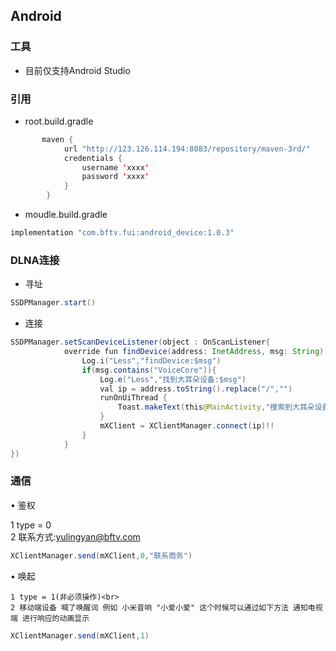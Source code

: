## Android

### 工具

* 目前仅支持Android Studio

### 引用

* root.build.gradle

```java
       maven {
            url "http://123.126.114.194:8083/repository/maven-3rd/"
            credentials {
                username 'xxxx'
                password 'xxxx'
            }
        }
 ```

* moudle.build.gradle
```java
implementation "com.bftv.fui:android_device:1.0.3"
```


### DLNA连接

* 寻址
```java
SSDPManager.start()
```

* 连接
```java
SSDPManager.setScanDeviceListener(object : OnScanListener{
            override fun findDevice(address: InetAddress, msg: String) {
                Log.i("Less","findDevice:$msg")
                if(msg.contains("VoiceCore")){
                    Log.e("Less","找到大耳朵设备:$msg")
                    val ip = address.toString().replace("/","")
                    runOnUiThread {
                        Toast.makeText(this@MainActivity,"搜索到大耳朵设备IP:$ip", Toast.LENGTH_SHORT).show()
                    }
                    mXClient = XClientManager.connect(ip)!!
                }
            }
})
```

### 通信

• 鉴权<br>

   1 type = 0<br>
   2 联系方式:yulingyan@bftv.com

```java
XClientManager.send(mXClient,0,"联系商务")
```


• 唤起<br>
    
    1 type = 1(非必须操作)<br>
    2 移动端设备 喊了唤醒词 例如 小米音响 "小爱小爱" 这个时候可以通过如下方法 通知电视端 进行响应的动画显示
```java
XClientManager.send(mXClient,1)
```

